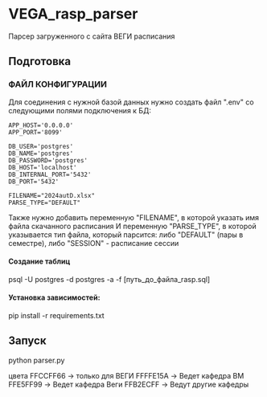# VEGA_rasp_parser

Парсер загруженного с сайта ВЕГИ расписания

## Подготовка

### ФАЙЛ КОНФИГУРАЦИИ

Для соединения с нужной базой данных нужно создать файл ".env" со следующими полями подключения к БД:

```
APP_HOST='0.0.0.0'
APP_PORT='8099'

DB_USER='postgres'
DB_NAME='postgres'
DB_PASSWORD='postgres'
DB_HOST='localhost'
DB_INTERNAL_PORT='5432'
DB_PORT='5432'

FILENAME="2024autD.xlsx"
PARSE_TYPE="DEFAULT"
```

Также нужно добавить переменную "FILENAME", в которой указать имя файла скачанного расписания
И переменную "PARSE_TYPE", в которой указывается тип файла, который парсится:
    либо "DEFAULT" (пары в семестре), либо "SESSION" - расписание сессии


#### Создание таблиц

psql -U postgres -d postgres -a -f [путь_до_файла_rasp.sql]

#### Установка зависимостей:

pip install -r requirements.txt


## Запуск

python parser.py


цвета
FFCCFF66 -> только для ВЕГИ
FFFFE15A -> Ведет кафедра ВМ
FFE5FF99 -> Ведет кафедра Веги
FFB2ECFF -> Ведут другие кафедры